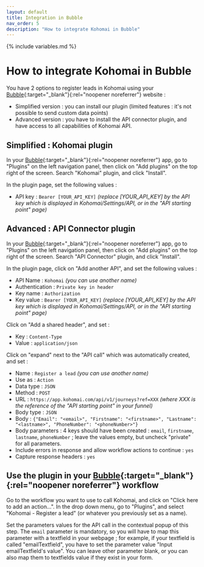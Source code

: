 ```yaml
---
layout: default
title: Integration in Bubble
nav_order: 5
description: "How to integrate Kohomai in Bubble"
---
```

{% include variables.md %}

# How to integrate Kohomai in Bubble

You have 2 options to register leads in Kohomai using your [Bubble]{:target="_blank"}{:rel="noopener noreferrer"} website :
* Simplified version : you can install our plugin (limited features : it's not possible to send custom data points)
* Advanced version : you have to install the API connector plugin, and have access to all capabilities of Kohomai API.

## Simplified : Kohomai plugin
In your [Bubble]{:target="_blank"}{:rel="noopener noreferrer"} app, go to "Plugins" on the left navigation panel, then click on "Add plugins" on the top right of the screen. Search "Kohomai" plugin, and click "Install".

In the plugin page, set the following values :
* API key : ``Bearer [YOUR_API_KEY]`` _(replace [YOUR_API_KEY] by the API key which is displayed in Kohomai/Settings/API, or in the "API starting point" page)_

## Advanced : API Connector plugin
In your [Bubble]{:target="_blank"}{:rel="noopener noreferrer"} app, go to "Plugins" on the left navigation panel, then click on "Add plugins" on the top right of the screen. Search "API Connector" plugin, and click "Install".

In the plugin page, click on "Add another API", and set the following values :
* API Name : ``Kohomai`` _(you can use another name)_
* Authentication : ``Private key in header``
* Key name : ``Authorization``
* Key value : ``Bearer [YOUR_API_KEY]`` _(replace [YOUR_API_KEY] by the API key which is displayed in Kohomai/Settings/API, or in the "API starting point" page)_

Click on "Add a shared header", and set :
* Key : ``Content-Type``
* Value : ``application/json``

Click on "expand" next to the "API call" which was automatically created, and set :
* Name : ``Register a lead`` _(you can use another name)_
* Use as : ``Action``
* Data type : ``JSON``
* Method : ``POST``
* URL : ``https://app.kohomai.com/api/v1/journeys?ref=XXX`` _(where XXX is the reference of the "API starting point" in your funnel)_
* Body type : ``JSON``
* Body : ``{"Email": "<email>", "Firstname": "<firstname>", "Lastname": "<lastname>", "PhoneNumber": "<phoneNumber>"}``
* Body parameters : 4 keys should have been created : ``email``, ``firstname``, ``lastname``, ``phoneNumber`` ; leave the values empty, but uncheck "private" for all parameters.
* Include errors in response and allow workflow actions to continue : ``yes``
* Capture response headers : ``yes``

## Use the plugin in your [Bubble]{:target="_blank"}{:rel="noopener noreferrer"} workflow

Go to the workflow you want to use to call Kohomai, and click on "Click here to add an action...". In the drop down menu, go to "Plugins", and select "Kohomai - Register a lead" (or whatever you previously set as a name).

Set the parameters values for the API call in the contextual popup of this step. The ``email`` parameter is mandatory, so you will have to map this parameter with a textfield in your webpage ; for example, if your textfield is called "emailTextfield", you have to set the parameter value "Input emailTextfield's value". You can leave other parameter blank, or you can also map them to textfields value if they exist in your form.

[Bubble]: https://bubble.io
